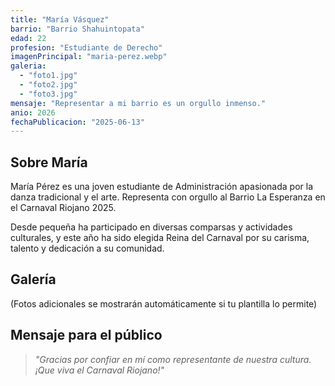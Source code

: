 ```yaml
---
title: "María Vásquez"
barrio: "Barrio Shahuintopata"
edad: 22
profesion: "Estudiante de Derecho"
imagenPrincipal: "maria-perez.webp"
galeria:
  - "foto1.jpg"
  - "foto2.jpg"
  - "foto3.jpg"
mensaje: "Representar a mi barrio es un orgullo inmenso."
anio: 2026
fechaPublicacion: "2025-06-13"
---
```


## Sobre María

María Pérez es una joven estudiante de Administración apasionada por la danza tradicional y el arte. Representa con orgullo al Barrio La Esperanza en el Carnaval Riojano 2025.

Desde pequeña ha participado en diversas comparsas y actividades culturales, y este año ha sido elegida Reina del Carnaval por su carisma, talento y dedicación a su comunidad.



## Galería

(Fotos adicionales se mostrarán automáticamente si tu plantilla lo permite)



## Mensaje para el público

> _"Gracias por confiar en mí como representante de nuestra cultura. ¡Que viva el Carnaval Riojano!"_
